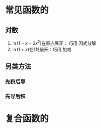 # 常见函数的
## 对数
1. $\ln{(1-x-2x^2)}$在原点展开： 巧用 因式分解
2. $\ln{(1+x)}$在1处展开：巧用 加减
## 另类方法
### 先积后导
### 先导后积

# 复合函数的